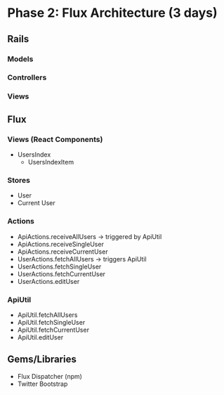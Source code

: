 # Phase 2: Flux Architecture (3 days)

## Rails
### Models

### Controllers

### Views

## Flux
### Views (React Components)
* UsersIndex
  - UsersIndexItem

### Stores
* User
* Current User

### Actions
* ApiActions.receiveAllUsers -> triggered by ApiUtil
* ApiActions.receiveSingleUser
* ApiActions.receiveCurrentUser
* UserActions.fetchAllUsers -> triggers ApiUtil
* UserActions.fetchSingleUser
* UserActions.fetchCurrentUser
* UserActions.editUser


### ApiUtil
* ApiUtil.fetchAllUsers
* ApiUtil.fetchSingleUser
* ApiUtil.fetchCurrentUser
* ApiUtil.editUser

## Gems/Libraries
* Flux Dispatcher (npm)
* Twitter Bootstrap

